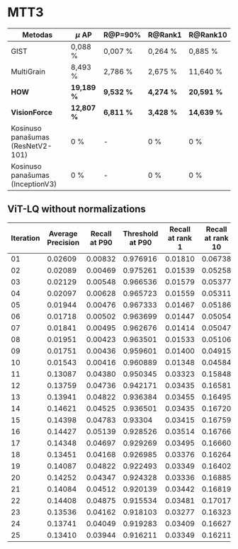 # MTT3

| **Metodas**                       | **$\mu$ AP**  | **R@P=90\%** | **R@Rank1**  | **R@Rank10**  |
|-----------------------------------|---------------|--------------|--------------|---------------|
| GIST                              | 0,088 \%      | 0,007 \%     | 0,264 \%     | 0,885 \%      |
| MultiGrain                        | 8,493 \%      | 2,786 \%     | 2,675 \%     | 11,640 \%     |
| **HOW**                           | **19,189 \%** | **9,532 \%** | **4,274 \%** | **20,591 \%** |
| **VisionForce**                   | **12,807 \%** | **6,811 \%** | **3,428 \%** | **14,639 \%** |
| Kosinuso panašumas (ResNetV2-101) | 0 \%          | -            | 0 \%         | 0 \%          |
| Kosinuso panašumas (InceptionV3)  | 0 \%          | -            | 0 \%         | 0 \%          |


## ViT-LQ without normalizations

| **Iteration** | **Average Precision** | **Recall at P90** | **Threshold at P90** | **Recall at rank 1** | **Recall at rank 10** |
|---------------|-----------------------|-------------------|----------------------|----------------------|-----------------------|
| 01            | 0.02609               | 0.00832           | 0.976916             | 0.01810              | 0.06738               |
| 02            | 0.02089               | 0.00469           | 0.975261             | 0.01539              | 0.05258               |
| 03            | 0.02129               | 0.00548           | 0.966536             | 0.01579              | 0.05377               |
| 04            | 0.02097               | 0.00628           | 0.965723             | 0.01559              | 0.05311               |
| 05            | 0.01944               | 0.00476           | 0.967333             | 0.01467              | 0.05186               |
| 06            | 0.01718               | 0.00502           | 0.963699             | 0.01447              | 0.05054               |
| 07            | 0.01841               | 0.00495           | 0.962676             | 0.01414              | 0.05047               |
| 08            | 0.01951               | 0.00423           | 0.963501             | 0.01533              | 0.05106               |
| 09            | 0.01751               | 0.00436           | 0.959601             | 0.01400              | 0.04915               |
| 10            | 0.01543               | 0.00416           | 0.960889             | 0.01348              | 0.04584               |
| 11            | 0.13087               | 0.04380           | 0.950345             | 0.03323              | 0.15848               |
| 12            | 0.13759               | 0.04736           | 0.942171             | 0.03435              | 0.16581               |
| 13            | 0.13941               | 0.04822           | 0.936384             | 0.03455              | 0.16495               |
| 14            | 0.14621               | 0.04525           | 0.936501             | 0.03435              | 0.16720               |
| 15            | 0.14398               | 0.04783           | 0.93304              | 0.03415              | 0.16759               |
| 16            | 0.14427               | 0.05139           | 0.928526             | 0.03514              | 0.16766               |
| 17            | 0.14348               | 0.04697           | 0.929269             | 0.03495              | 0.16660               |
| 18            | 0.13451               | 0.04168           | 0.926985             | 0.03376              | 0.16264               |
| 19            | 0.14087               | 0.04822           | 0.922493             | 0.03349              | 0.16402               |
| 20            | 0.14252               | 0.04347           | 0.924328             | 0.03336              | 0.16885               |
| 21            | 0.14084               | 0.04512           | 0.920139             | 0.03442              | 0.16819               |
| 22            | 0.14408               | 0.04875           | 0.915534             | 0.03481              | 0.17017               |
| 23            | 0.13536               | 0.04162           | 0.918103             | 0.03277              | 0.16323               |
| 24            | 0.13741               | 0.04049           | 0.919283             | 0.03409              | 0.16627               |
| 25            | 0.13410               | 0.03944           | 0.916211             | 0.03349              | 0.16211               |


